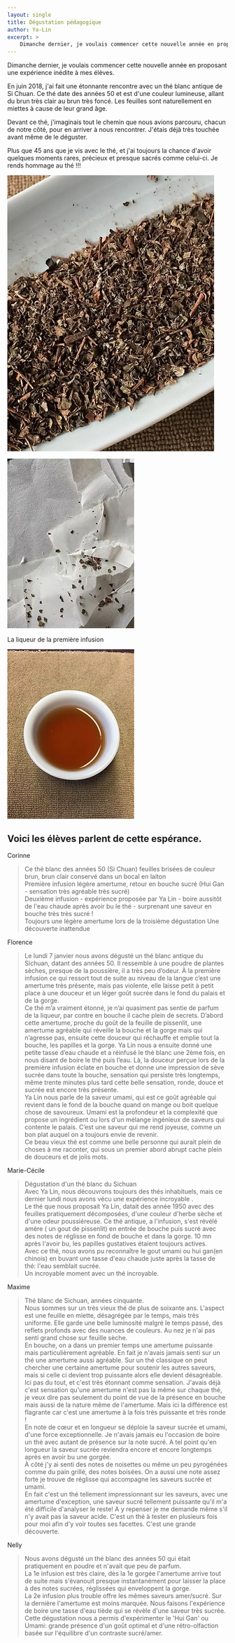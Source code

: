 ```yaml
---
layout: single
title: Dégustation pédagogique
author: Ya-Lin
excerpt: >
    Dimanche dernier, je voulais commencer cette nouvelle année en proposant une expérience inédite à mes élèves.
---
```


Dimanche dernier, je voulais commencer cette nouvelle année en proposant une expérience inédite à mes élèves.

En juin 2018, j'ai fait une étonnante rencontre avec un thé blanc antique de Si Chuan. Ce thé date des années 50 et est d'une couleur lumineuse, allant du brun très clair au brun très foncé. Les feuilles sont naturellement en miettes à cause de leur grand âge.

Devant ce thé, j'imaginais tout le chemin que nous avions parcouru, chacun de notre côté, pour en arriver à nous rencontrer. J'étais déjà très touchée avant même de le déguster.

Plus que 45 ans que je vis avec le thé, et j'ai toujours la chance d'avoir quelques moments rares, précieux et presque sacrés comme celui-ci. Je rends hommage au thé !!!

![Thé blanc du Sichuan](/images/2019-01-12-the-blanc-sichuan-1.jpg)

![Thé blanc du Sichuan](/images/2019-01-12-the-blanc-sichuan-2.jpg)

La liqueur de la première infusion

![Liqueur Thé blanc](/images/2019-01-12-the-blanc-sichuan-liqueur-3.jpg)

## Voici les élèves parlent de cette espérance.

Corinne
> Ce thé blanc des années 50 (Si Chuan) feuilles brisées de couleur brun, brun clair conservé dans un bocal en laiton  
> Première infusion légère amertume, retour en bouche sucré (Hui Gan - sensation très agréable très sucré)  
> Deuxième infusion - expérience proposée par Ya Lin - boire aussitôt de l'eau chaude après avoir bu le thé - surprenant une saveur en bouche très très sucré !  
> Toujours une légère amertume lors de la troisième dégustation
> Une découverte inattendue  

Florence
> Le lundi 7 janvier nous avons dégusté un thé blanc antique du Sichuan, datant des années 50. Il ressemble à une poudre de plantes sèches, presque de la poussière, il a très peu d’odeur. À la première infusion ce qui ressort tout de suite au niveau de la langue c’est une amertume très présente, mais pas violente, elle laisse petit à petit place à une douceur et un léger goût sucrée dans le fond du palais et de la gorge.  
> Ce thé m’a vraiment étonné, je n’ai quasiment pas sentie de parfum de la liqueur, par contre en bouche il cache plein de secrets. D’abord cette amertume, proche du goût de la feuille de pissenlit, une amertume agréable qui réveille la bouche et la gorge mais qui n’agresse pas, ensuite cette douceur qui réchauffe et emplie tout la bouche, les papilles et la gorge.
> Ya Lin nous a ensuite donné une petite tasse d’eau chaude et a réinfusé le thé blanc une 2ème fois, en nous disant de boire le thé puis l’eau. Là, la douceur perçue lors de la première infusion éclate en bouche et donne une impression de sève sucrée dans toute la bouche, sensation qui persiste très longtemps, même trente minutes plus tard cette belle sensation, ronde, douce et sucrée est encore très présente.  
> Ya Lin nous parle de la saveur umami, qui est ce goût agréable qui revient dans le fond de la bouche quand on mange ou boit quelque chose de savoureux. Umami est la profondeur et la complexité que propose un ingrédient ou lors d'un mélange ingénieux de saveurs qui contente le palais. C’est une saveur qui me rend joyeuse, comme un bon plat auquel on a toujours envie de revenir.  
> Ce beau vieux thé est comme une belle personne qui aurait plein de choses à me raconter, qui sous un premier abord abrupt cache plein de douceurs et de jolis mots.  

Marie-Cécile
> Dégustation d'un thé blanc du Sichuan  
> Avec Ya Lin, nous découvrons toujours des thés inhabituels, mais ce dernier lundi nous avons vécu une expérience incroyable .  
> Le thé que nous proposait Ya Lin, datait des année 1950 avec des feuilles pratiquement décomposées, d'une couleur d'herbe sèche et d'une odeur poussiéreuse. Ce thé antique, a l'infusion, s'est révélé amère ( un gout de pissenlit) en entrée de bouche puis sucré avec des notes de réglisse en fond de bouche et dans la gorge. 10 mn après l'avoir bu, les papilles gustatives étaient toujours actives.  
> Avec ce thé, nous avons pu reconnaître le gout umami ou hui gan(en chinois) en buvant une tasse d'eau chaude juste après la tasse de thé: l'eau semblait sucrée.  
> Un incroyable moment avec un thé incroyable.  

Maxime
> Thé blanc de Sichuan, années cinquante.  
> Nous sommes sur un très vieux thé de plus de soixante ans. L'aspect est une feuille en miette, désagrégée par le temps, mais très uniforme. Elle garde une belle luminosité malgré le temps passé, des reflets profonds avec des nuances de couleurs. 
> Au nez je n'ai pas senti grand chose sur feuille sèche.  
> En bouche, on a dans un premier temps une amertume puissante mais particulièrement agréable. En fait je n'avais jamais senti sur un thé une amertume aussi agréable. Sur un thé classique on peut chercher une certaine amertume pour soutenir les autres saveurs, mais si celle ci devient trop puissante alors elle devient désagréable. Ici pas du tout, et c'est très étonnant comme sensation. J'avais déjà c'est sensation qu'une amertume n'est pas la même sur chaque thé, je veux dire pas seulement du point de vue de la présence en bouche mais aussi de la nature même de l'amertume. Mais ici la différence est flagrante car c'est une amertume à la fois très puissante et très ronde !  
> En note de cœur et en longueur se déploie la saveur sucrée et umami, d'une force exceptionnelle. Je n'avais jamais eu l'occasion de boire un thé avec autant de présence sur la note sucré. A tel point qu'en longueur la saveur sucrée reviendra encore et encore longtemps après en avoir bu une gorgée.  
> À côté j'y ai senti des notes de noisettes ou même un peu pyrogénées comme du pain grillé, des notes boisées. On a aussi une note assez forte je trouve de réglisse qui accompagne les saveurs sucrée et umami.  
> En fait c'est un thé tellement impressionnant sur les saveurs, avec une amertume d'exception, une saveur sucré tellement puissante qu'il m'a été difficile d'analyser le reste! A y repenser je me demande même s'il n'y avait pas la saveur acide. C'est un thé à tester en plusieurs fois pour moi afin d'y voir toutes ses facettes. C'est une grande découverte.  

Nelly
> Nous avons dégusté un thé blanc des années 50 qui était pratiquement en poudre et n'avait que peu de parfum.  
> La 1e infusion est très claire, dès la 1e gorgée l'amertume arrive tout de suite mais s'évanouit presque instantanément pour laisser la place à des notes sucrées,  réglissées qui enveloppent la gorge.  
> La 2e infusion plus trouble offre les mêmes saveurs amer/sucré. Sur la dernière l'amertume est moins marquée. Nous faisons l'expérience de boire une tasse d'eau tiède qui se révèle d'une saveur très sucrée.  
> Cette dégustation nous a permis d'expérimenter le 'Hui Gan' ou Umami: grande présence d'un  goût optimal et d'une rétro-olfaction basée sur l'équilibre d'un contraste sucré/amer.
